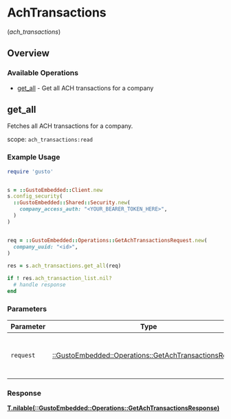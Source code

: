 # AchTransactions
(*ach_transactions*)

## Overview

### Available Operations

* [get_all](#get_all) - Get all ACH transactions for a company

## get_all

Fetches all ACH transactions for a company.

scope: `ach_transactions:read`

### Example Usage

```ruby
require 'gusto'


s = ::GustoEmbedded::Client.new
s.config_security(
  ::GustoEmbedded::Shared::Security.new(
    company_access_auth: "<YOUR_BEARER_TOKEN_HERE>",
  )
)


req = ::GustoEmbedded::Operations::GetAchTransactionsRequest.new(
  company_uuid: "<id>",
)
    
res = s.ach_transactions.get_all(req)

if ! res.ach_transaction_list.nil?
  # handle response
end

```

### Parameters

| Parameter                                                                                                      | Type                                                                                                           | Required                                                                                                       | Description                                                                                                    |
| -------------------------------------------------------------------------------------------------------------- | -------------------------------------------------------------------------------------------------------------- | -------------------------------------------------------------------------------------------------------------- | -------------------------------------------------------------------------------------------------------------- |
| `request`                                                                                                      | [::GustoEmbedded::Operations::GetAchTransactionsRequest](../../models/operations/getachtransactionsrequest.md) | :heavy_check_mark:                                                                                             | The request object to use for the request.                                                                     |

### Response

**[T.nilable(::GustoEmbedded::Operations::GetAchTransactionsResponse)](../../models/operations/getachtransactionsresponse.md)**

